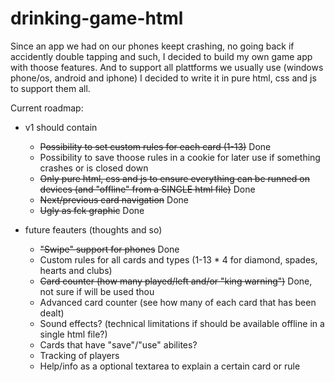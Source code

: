 drinking-game-html
==================

Since an app we had on our phones keept crashing, no going back if accidently double tapping and such, I decided to build my own game app with thoose features.
And to support all plattforms we usually use (windows phone/os, android and iphone) I decided to write it in pure html, css and js to support them all.


Current roadmap:

  - v1 should contain
    - ~~Possibility to set custom rules for each card (1-13)~~ Done
    - Possibility to save thoose rules in a cookie for later use if something crashes or is closed down
    - ~~Only pure html, css and js to ensure everything can be runned on devices (and "offline" from a SINGLE html file)~~ Done
    - ~~Next/previous card navigation~~ Done
    - ~~Ugly as fck graphic~~ Done
    
  - future feauters (thoughts and so)
    - ~~"Swipe" support for phones~~ Done
    - Custom rules for all cards and types (1-13 * 4 for diamond, spades, hearts and clubs)
    - ~~Card counter (how many played/left and/or "king warning")~~ Done, not sure if will be used thou
    - Advanced card counter (see how many of each card that has been dealt)
    - Sound effects? (technical limitations if should be available offline in a single html file?)
    - Cards that have "save"/"use" abilites?
    - Tracking of players
    - Help/info as a optional textarea to explain a certain card or rule
